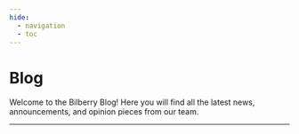 ```yaml
---
hide:
  - navigation
  - toc
---
```

# Blog

Welcome to the Bilberry Blog! Here you will find all the latest news, announcements, and opinion pieces from our team.

---